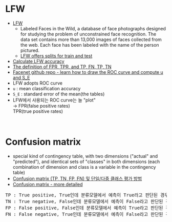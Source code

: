 LFW
===
- [LFW](http://vis-www.cs.umass.edu/lfw/#resources)  
  - Labeled Faces in the Wild, a database of face photographs designed for studying the problem of unconstrained face recognition. The data set contains more than 13,000 images of faces collected from the web. Each face has been labeled with the name of the person pictured.  
  - [LFW offers splits for train and test](http://vis-www.cs.umass.edu/lfw/#views)  
- [Calculate LFW accuracy](https://stackoverflow.com/questions/60504959/how-to-calculate-lfw-accuracy-of-a-face-recognition-model)  
- [The definition of FPR, TPR, and TP, FN, TP, TN](https://en.wikipedia.org/wiki/Confusion_matrix)  
- [Facenet github repo - learn how to draw the ROC curve and compute u and S_E](https://github.com/davidsandberg/facenet/wiki/Validate-on-LFW)  
- LFW adopts ROC curve  
- ```u``` : mean classification accuracy  
- ```S_E``` : standard error of the mean(the tables)  
- LFW에서 사용되는 ROC curve는 늘 "plot"  
  -> FPR(false positive rates)  
     TPR(true positive rates)  
<br>

Confusion matrix
===
- special kind of contingency table, with two dimensions ("actual" and "predicted"), and identical sets of "classes" in both dimensions (each combination of dimension and class is a variable in the contingency table)  
- [Confusion matrix (TP, TN, FP, FN) 및 단일/다중 클래스 평가 방법](https://neosla.tistory.com/18)  
- [Confusion matrix - more detailed](https://koreapy.tistory.com/896)  
<pre>
TP : True positive, True인데 분류모델에서 예측이 True라고 판단된 경우 
TN : True negative, False인데 분류모델에서 예측이 False라고 판단된 경우 
FP : False positive, False인데 분류모델에서 예측이 True라고 판단된 경우 
FN : False negative, True인데 분류모델에서 예측이 False라고 판단된 경우
</pre>

